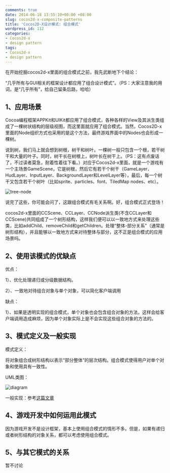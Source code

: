```yaml
---
comments: true
date: 2014-06-18 13:55:10+00:00 +08:00
slug: cocos2d-x-composite-patterns
title: 'Cocos2D-X设计模式: 组合模式'
wordpress_id: 112
categories:
- Cocos2d-x
- design pattern
tags:
- Cocos2d-x
- design pattern
---
```


 
<!-- toc -->
在开始挖掘cocos2d-x里面的组合模式之前，我先武断地下个结论：

“几乎所有与GUI相关的框架设计都应用了组合设计模式”。（PS：大家注意我的用词，是“几乎所有”，给自己留条后路，哈哈）
<!-- more -->



## 1、应用场景



Cocoa编程框架APPKit和UIKit都应用了组合模式，各种各样的View及其派生类组成了一棵树状结构的层级视图，而这里面就应用了组合模式。当然，Cocos2D-x里面的Node组织方式也采用的是这个方法，最终游戏界面中的Nodes也会形成一棵树。

说到树，我们马上就会想到树根，树干和树叶。一棵树一般只包含一个根，若干树干和大量的叶子。同时，树干长在树根上，树叶长在树干上。（PS：这有点废话了，不过读者莫急，耐着性着往下看。）对应于Cocos2d-x里面，就是一个游戏有一个主场景GameScene，它是树根，然后它有若干个树干（GameLayer、HudLayer、InputLayer、BackgroundLayer和LevelLayer等），最后，每一个树干又包含若干个树叶（比如sprite、particles、font、TiledMap nodes、etc）。

![tree-node](https://zilongshanren.com/img/tree-nodes-labeled.png)

说完了这些，你可能会问了，这跟组合模式有毛关系啊。好，组合模式正式登场！

cocos2d-x里面的CCScene、CCLayer、CCNode派生类(不含CCLayer和CCScene)共同组成了一个树形结构，这样我们便可以以一致地方式来处理这些类，比如addChild、removeChild和getChildren。处理“整体-部分关系”（通常是树形结构），并且能够以一致地方式来对待整体与部分，这不正是组合模式的应用场景吗。



## 2、使用该模式的优缺点



优点：

1）、优化处理递归或分级数据结构。

2）、一致地对待组合对象与单个对象，可以简化客户端调用

缺点：

1）、如果是透明实现的组合模式，单个对象也会包含组合对象的方法，这样会给客户端调用造成麻烦，因为单个对象实际上是不会实现这些组合对象的方法的。



## 3、模式定义及一般实现



模式定义：

将对象组合成树形结构以表示“部分整体”的层次结构。组合模式使得用户对单个对象和使用具有一致性。

UML类图：

![diagram](https://zilongshanren.com/img/600px-Composite_UML_class_diagram_fixed.png)

一般实现：参考[这篇文章](http://www.cnblogs.com/tiandsp/archive/2012/06/26/2563575.html)



## 4、游戏开发中如何运用此模式



因为游戏开发不是设计框架，基本上使用组合模式的情形不多。但是，如果有递归或者树形结构的对象关系，都可以考虑使用组合模式。



## 5、与其它模式的关系



暂不讨论
